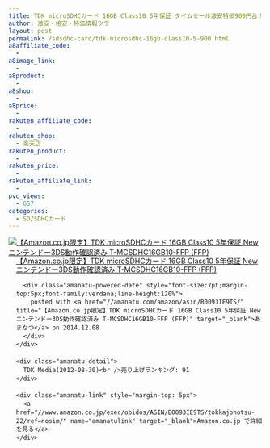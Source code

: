 ```yaml
---
title: TDK microSDHCカード 16GB Class10 5年保証 タイムセール激安特価900円台！送料無料！
author: 激安・格安・特価情報ツウ
layout: post
permalink: /sdsdhc-card/tdk-microsdhc-16gb-class10-5-900.html
a8affiliate_code:
  -
a8image_link:
  -
a8product:
  -
a8shop:
  -
a8price:
  -
rakuten_affiliate_code:
  -
rakuten_shop:
  - 楽天店
rakuten_product:
  -
rakuten_price:
  -
rakuten_affiliate_link:
  -
pvc_views:
  - 657
categories:
  - SD/SDHCカード
---
```

<div class="amanatu-box" style="margin-bottom:0px;">
  <div class="amanatu-image" style="float:left;">
    <a href="//www.amazon.co.jp/exec/obidos/ASIN/B0093IE9TS/tokkajohotsu-22/ref=nosim/" name="amanatulink" target="_blank"><img src="//i2.wp.com/ecx.images-amazon.com/images/I/41TCxbrfKYL._SL160_.jpg?w=546" alt="【Amazon.co.jp限定】TDK microSDHCカード 16GB Class10 5年保証 Newニンテンドー3DS動作確認済み T-MCSDHC16GB10-FFP (FFP)" style="border: none;" data-recalc-dims="1" /></a>
  </div>

  <div class="amanatu-info" style="float:left;margin-left:15px;line-height:120%">
    <div class="amanatu-name" style="margin-bottom:10px;line-height:120%">
      <a href="//www.amazon.co.jp/exec/obidos/ASIN/B0093IE9TS/tokkajohotsu-22/ref=nosim/" name="amanatulink" target="_blank">【Amazon.co.jp限定】TDK microSDHCカード 16GB Class10 5年保証 Newニンテンドー3DS動作確認済み T-MCSDHC16GB10-FFP (FFP)</a>

      <div class="amanatu-powered-date" style="font-size:7pt;margin-top:5px;font-family:verdana;line-height:120%">
        posted with <a href="//amanatu.com/amazon/asin/B0093IE9TS/" title="【Amazon.co.jp限定】TDK microSDHCカード 16GB Class10 5年保証 Newニンテンドー3DS動作確認済み T-MCSDHC16GB10-FFP (FFP)" target="_blank">あまなつ</a> on 2014.12.08
      </div>
    </div>

    <div class="amanatu-detail">
      TDK Media(2012-08-30)<br />売り上げランキング: 91
    </div>

    <div class="amanatu-link" style="margin-top: 5px">
      <a href="//www.amazon.co.jp/exec/obidos/ASIN/B0093IE9TS/tokkajohotsu-22/ref=nosim/" name="amanatulink" target="_blank">Amazon.co.jp で詳細を見る</a>
    </div>
  </div>

  <div class="amanatu-footer" style="clear: left">
  </div>
</div>